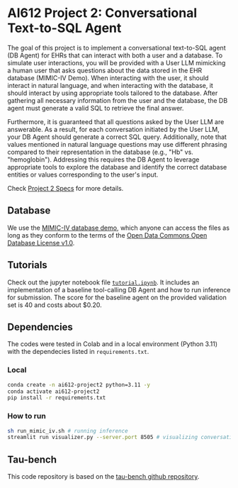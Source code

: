 # AI612 Project 2: Conversational Text-to-SQL Agent

The goal of this project is to implement a conversational text-to-SQL agent (DB Agent) for EHRs that can interact with both a user and a database. To simulate user interactions, you will be provided with a User LLM mimicking a human user that asks questions about the data stored in the EHR database (MIMIC-IV Demo). When interacting with the user, it should interact in natural language, and when interacting with the database, it should interact by using appropriate tools tailored to the database. After gathering all necessary information from the user and the database, the DB agent must generate a valid SQL to retrieve the final answer.

Furthermore, it is guaranteed that all questions asked by the User LLM are answerable. As a result, for each conversation initiated by the User LLM, your DB Agent should generate a correct SQL query. Additionally, note that values mentioned in natural language questions may use different phrasing compared to their representation in the database (e.g., "Hb" vs. "hemoglobin"). Addressing this requires the DB Agent to leverage appropriate tools to explore the database and identify the correct database entities or values corresponding to the user's input.


Check [Project 2 Specs](https://docs.google.com/document/d/18SVb7a7R0UedJabTadoqJrc1O_-29a_zEEX1AAZ0R2s/edit?usp=sharing) for more details.

## Database
We use the [MIMIC-IV database demo](https://physionet.org/content/mimic-iv-demo/2.2/), which anyone can access the files as long as they conform to the terms of the [Open Data Commons Open Database License v1.0](https://physionet.org/content/mimic-iv-demo/view-license/2.2/).

## Tutorials
Check out the jupyter notebook file [`tutorial.ipynb`](tutorial.ipynb). It includes an implementation of a baseline tool-calling DB Agent and how to run inference for submission. The score for the baseline agent on the provided validation set is 40 and costs about $0.20.


## Dependencies
The codes were tested in Colab and in a local environment (Python 3.11) with the dependecies listed in `requirements.txt`.

### Local
```bash
conda create -n ai612-project2 python=3.11 -y
conda activate ai612-project2
pip install -r requirements.txt
```

### How to run
```bash
sh run_mimic_iv.sh # running inference
streamlit run visualizer.py --server.port 8505 # visualizing conversations
```

## Tau-bench
This code repository is based on the [tau-bench github repository](https://github.com/sierra-research/tau-bench.git).